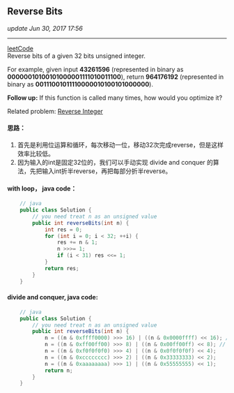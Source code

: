 ## Reverse Bits
_update Jun 30, 2017 17:56_

---
[leetCode](https://leetcode.com/problems/reverse-bits/#/description)  
Reverse bits of a given 32 bits unsigned integer.

For example, given input **43261596** (represented in binary as **00000010100101000001111010011100**), return **964176192** (represented in binary as **00111001011110000010100101000000**).

**Follow up:**
If this function is called many times, how would you optimize it?

Related problem: [Reverse Integer](https://leetcode.com/problems/reverse-integer/)

#### 思路：
1.  首先是利用位运算和循环，每次移动一位，移动32次完成reverse，但是这样效率比较低。
2.  因为输入的int是固定32位的，我们可以手动实现 divide and conquer 的算法，先把输入int折半reverse，再把每部分折半reverse。

#### with loop， java code：
```java
    // java
    public class Solution {
        // you need treat n as an unsigned value
        public int reverseBits(int n) {
            int res = 0;
            for (int i = 0; i < 32; ++i) {
                res += n & 1;
                n >>>= 1;
                if (i < 31) res <<= 1;
            }
            return res;
        }
    }
```

#### divide and conquer, java code:
```java
    // java
    public class Solution {
        // you need treat n as an unsigned value
        public int reverseBits(int n) {
    		n = ((n & 0xffff0000) >>> 16) | ((n & 0x0000ffff) << 16); // abcd efgh ->efgh abcd
        	n = ((n & 0xff00ff00) >>> 8) | ((n & 0x00ff00ff) << 8); // -> ghef cdab
            n = ((n & 0xf0f0f0f0) >>> 4) | ((n & 0x0f0f0f0f) << 4);
            n = ((n & 0xcccccccc) >>> 2) | ((n & 0x33333333) << 2);
            n = ((n & 0xaaaaaaaa) >>> 1) | ((n & 0x55555555) << 1);
    		return n;
        }
    }
```